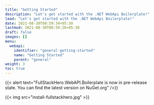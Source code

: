 ```yaml
---
title: "Getting Started"
description: "Let's get started with the .NET WebApi Boilerplate!"
lead: "Let's get started with the .NET WebApi Boilerplate!"
date: 2021-08-30T00:59:34+05:30
lastmod: 2021-08-30T00:59:26+05:30
draft: false
images: []
menu:
  webapi:
    identifier: "general-getting-started"
    name: "Getting Started"
    parent: "general"
weight: 3
toc: true
---
```


{{< alert text="FullStackHero.WebAPI.Boilerplate is now in pre-release state. You can find the latest version on NuGet.org" />}}

{{< img src="install-fullstackhero.jpg" >}}

